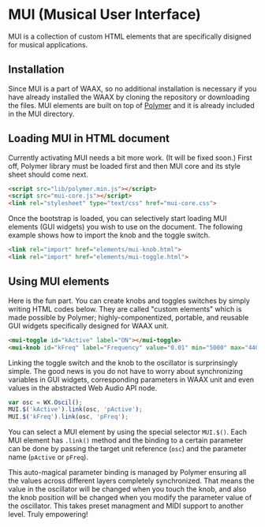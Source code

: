 # MUI (Musical User Interface)

MUI is a collection of custom HTML elements that are specifically disigned for musical applications.


## Installation

Since MUI is a part of WAAX, so no additional installation is necessary if you have already installed the WAAX by cloning the repository or downloading the files. MUI elements are built on top of [Polymer](http://www.polymer-project.org/) and it is already included in the MUI directory.


## Loading MUI in HTML document

Currently activating MUI needs a bit more work. (It will be fixed soon.) First off, Polymer library must be loaded first and then MUI core and its style sheet should come next.

```html
<script src="lib/polymer.min.js"></script>
<script src="mui-core.js"></script>
<link rel="stylesheet" type="text/css" href="mui-core.css">
```

Once the bootstrap is loaded, you can selectively start loading MUI elements (GUI widgets) you wish to use on the document. The following example shows how to import the knob and the toggle switch.

```html
<link rel="import" href="elements/mui-knob.html">
<link rel="import" href="elements/mui-toggle.html">
```


## Using MUI elements

Here is the fun part. You can create knobs and toggles switches by simply writing  HTML codes below. They are called "custom elements" which is made possible by Polymer; highly-componentized, portable, and reusable GUI widgets specifically designed for WAAX unit.

```html
<mui-toggle id="kActive" label="ON"></mui-toggle>
<mui-knob id="kFreq" label="Frequency" value="0.01" min="5000" max="440.0"></mui-knob>
```

Linking the toggle switch and the knob to the oscillator is surprinsingly simple. The good news is you do not have to worry about synchronizing variables in GUI widgets, corresponding parameters in WAAX unit and even values in the abstracted Web Audio API node.

```javascript
var osc = WX.Oscil();
MUI.$('kActive').link(osc, 'pActive');
MUI.$('kFreq').link(osc, 'pFreq');
```

You can select a MUI element by using the special selector `MUI.$()`. Each MUI element has `.link()` method and the binding to a certain parameter can be done by passing the target unit reference (`osc`) and the parameter name (`pActive` or `pFreq`).

This auto-magical parameter binding is managed by Polymer ensuring all the values across different layers completely synchronized. That means the value in the oscillator will be changed when you touch the knob, and also the knob position will be changed when you modify the parameter value of the oscillator. This takes preset managment and MIDI support to another level. Truly empowering!